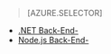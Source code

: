 > [AZURE.SELECTOR]
- [.NET Back-End-](../articles/app-service-mobile-dotnet-backend-how-to-use-server-sdk.md)
- [Node.js Back-End-](../articles/app-service-mobile-node-backend-how-to-use-server-sdk.md)
